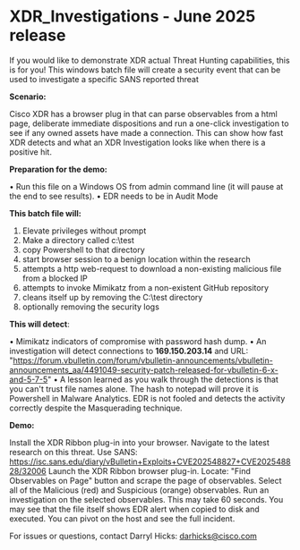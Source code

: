 # XDR_Investigations  -  June 2025 release
If you would like to demonstrate XDR actual Threat Hunting capabilities, this is for you!
This windows batch file will create a security event that can be used to investigate a specific SANS reported threat

**Scenario:**

Cisco XDR has a browser plug in that can parse observables from a html page, deliberate immediate dispositions and run a one-click investigation to see if any owned assets have made a connection. This can show how fast XDR detects and what an XDR Investigation looks like when there is a positive hit.

**Preparation for the demo:**

• Run this file on a Windows OS from admin command line (it will pause at the end to see results). 
• EDR needs to be in Audit Mode

**This batch file will:**
1) Elevate privileges without prompt
2) Make a directory called c:\test
3) copy Powershell to that directory
4) start browser session to a benign location within the research
5) attempts a http web-request to download a non-existing malicious file from a blocked IP
6) attempts to invoke Mimikatz from a non-existent GitHub repository
7) cleans itself up by removing the C:\test directory
8) optionally removing the security logs

**This will detect**: 

• Mimikatz indicators of compromise with password hash dump.
• An investigation will detect connections to **169.150.203.14** and URL: "https://forum.vbulletin.com/forum/vbulletin-announcements/vbulletin-announcements_aa/4491049-security-patch-released-for-vbulletin-6-x-and-5-7-5"
• A lesson learned as you walk through the detections is that you can't trust file names alone. The hash to notepad will prove it is Powershell in Malware Analytics. EDR is not fooled and detects the activity correctly despite the Masquerading technique.

**Demo:**

Install the XDR Ribbon plug-in into your browser.
Navigate to the latest research on this threat. Use SANS:  https://isc.sans.edu/diary/vBulletin+Exploits+CVE202548827+CVE202548828/32006
Launch the XDR Ribbon browser plug-in. 
Locate: "Find Observables on Page" button and scrape the page of observables. 
Select all of the Malicious (red) and Suspicious (orange) observables.
Run an investigation on the selected observables. This may take 60 seconds. 
You may see that the file itself shows EDR alert when copied to disk and executed. You can pivot on the host and see the full incident.

For issues or questions, contact Darryl Hicks:  darhicks@cisco.com
